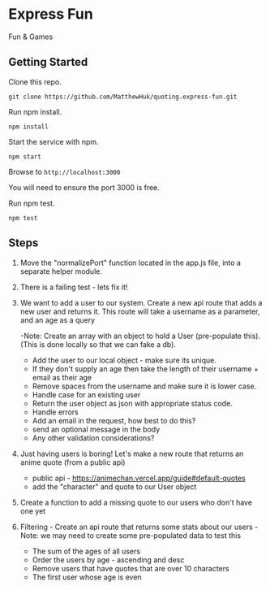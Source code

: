 # Express Fun

Fun & Games

## Getting Started


Clone this repo.

`git clone https://github.com/MatthewHuk/quoting.express-fun.git`


Run npm install.

```
npm install
```

Start the service with npm. 
```
npm start
```

Browse to `http://localhost:3000`

You will need to ensure the port 3000 is free.

Run npm test.
```
npm test
```

## Steps

1. Move the "normalizePort" function located in the app.js file, into a separate helper module.

2. There is a failing test - lets fix it!

3. We want to add a user to our system.  Create a new api route that adds a new user and returns it.
   This route will take a username as a parameter, and an age as a query
    
    -Note: Create an array with an object to hold a User (pre-populate this).  (This is done locally so that we can fake a db).
    * Add the user to our local object - make sure its unique.
    * If they don't supply an age then take the length of their username + email as their age
    * Remove spaces from the username and make sure it is lower case.
    * Handle case for an existing user
    * Return the user object as json with appropriate status code.
    * Handle errors
    * Add an email in the request, how best to do this?
    * send an optional message in the body
    * Any other validation considerations?

4. Just having users is boring!  Let's make a new route that returns an anime quote (from a public api)
    * public api - https://animechan.vercel.app/guide#default-quotes
    * add the "character" and quote to our User object

5. Create a function to add a missing quote to our users who don't have one yet
   
6. Filtering - Create an api route that returns some stats about our users
   -Note: we may need to create some pre-populated data to test this
   * The sum of the ages of all users
   * Order the users by age - ascending and desc
   * Remove users that have quotes that are over 10 characters
   * The first user whose age is even
